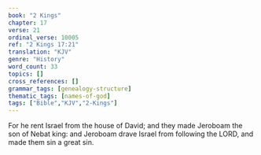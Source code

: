 ```yaml
---
book: "2 Kings"
chapter: 17
verse: 21
ordinal_verse: 10005
ref: "2 Kings 17:21"
translation: "KJV"
genre: "History"
word_count: 33
topics: []
cross_references: []
grammar_tags: [genealogy-structure]
thematic_tags: [names-of-god]
tags: ["Bible","KJV","2-Kings"]
---
```

For he rent Israel from the house of David; and they made Jeroboam the son of Nebat king: and Jeroboam drave Israel from following the LORD, and made them sin a great sin.
